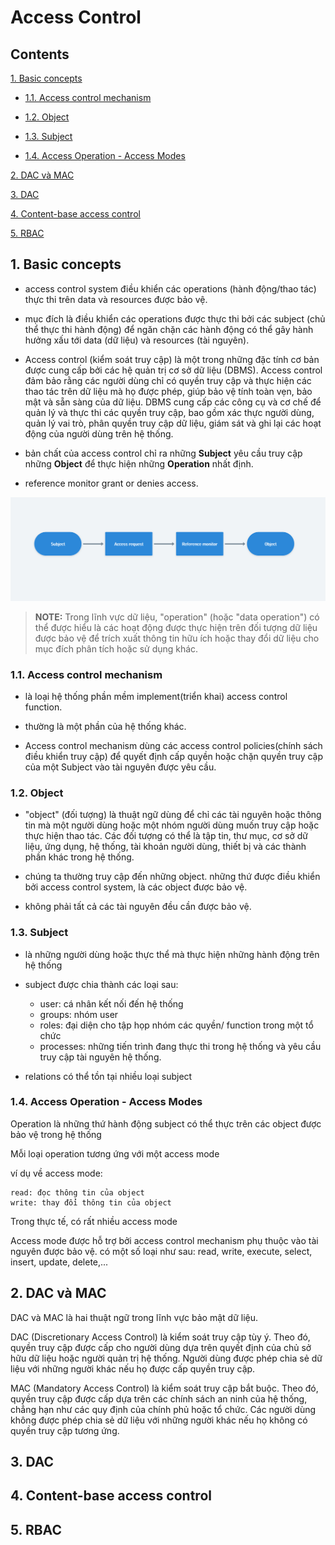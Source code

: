 #  Access Control

## Contents
[1. Basic concepts](#1-basic-concepts)

+ [1.1. Access control mechanism](#11-access-control-mechanism)

+ [1.2. Object](#12-object)

+ [1.3. Subject](#13-subject)

+ [1.4. Access Operation - Access Modes](#14-access-operation---access-modes)

[2. DAC và MAC](#2-dac-và-mac)

[3. DAC](#3-dac)

[4. Content-base access control](#4-content-base-access-control)

[5. RBAC](#5-rbac)

## 1. Basic concepts

- access control system điều khiển các operations (hành động/thao tác) thực thi trên data và resources được bảo vệ.

- mục đích là điều khiển các operations được thực thi bởi các subject (chủ thể thực thi hành động) để ngăn chặn các hành động có thể gây hành hưởng xấu tới data (dữ liệu) và resources (tài nguyên).

- Access control (kiểm soát truy cập) là một trong những đặc tính cơ bản được cung cấp bởi các hệ quản trị cơ sở dữ liệu (DBMS). Access control đảm bảo rằng các người dùng chỉ có quyền truy cập và thực hiện các thao tác trên dữ liệu mà họ được phép, giúp bảo vệ tính toàn vẹn, bảo mật và sẵn sàng của dữ liệu. DBMS cung cấp các công cụ và cơ chế để quản lý và thực thi các quyền truy cập, bao gồm xác thực người dùng, quản lý vai trò, phân quyền truy cập dữ liệu, giám sát và ghi lại các hoạt động của người dùng trên hệ thống.

- bản chất của access control chỉ ra những **Subject** yêu cầu truy cập những **Object** để thực hiện những **Operation** nhất định.

- reference monitor grant or denies access.

![ac1](img/ac1.png)

> **NOTE:** Trong lĩnh vực dữ liệu, "operation" (hoặc "data operation") có thể được hiểu là các hoạt động được thực hiện trên đối tượng dữ liệu được bảo vệ để trích xuất thông tin hữu ích hoặc thay đổi dữ liệu cho mục đích phân tích hoặc sử dụng khác.

### 1.1. Access control mechanism

- là loại hệ thống phần mềm implement(triển khai) access control function.

- thường là một phần của hệ thống khác.

- Access control mechanism dùng các access control policies(chính sách điều khiển truy cập) để quyết định cấp quyền hoặc chặn quyền truy cập của một Subject vào tài nguyên được yêu cầu.

### 1.2. Object

- "object" (đối tượng) là thuật ngữ dùng để chỉ các tài nguyên hoặc thông tin mà một người dùng hoặc một nhóm người dùng muốn truy cập hoặc thực hiện thao tác. Các đối tượng có thể là tập tin, thư mục, cơ sở dữ liệu, ứng dụng, hệ thống, tài khoản người dùng, thiết bị và các thành phần khác trong hệ thống.

- chúng ta thường truy cập đến những object. những thứ được điều khiển bởi access control system, là các object được bảo vệ.

- không phải tất cả các tài nguyên đều cần được bảo vệ.

### 1.3. Subject

- là những người dùng hoặc thực thể mà thực hiện những hành động trên hệ thống

- subject được chia thành các loại sau:
    + user: cá nhân kết nối đến hệ thống
    + groups: nhóm user
    + roles: đại diện cho tập họp nhóm các quyền/ function trong một tổ chức
    + processes: những tiến trình đang thực thi trong hệ thống và yêu cầu truy cập tài nguyên hệ thống.
- relations có thể tồn tại nhiều loại subject

### 1.4. Access Operation - Access Modes

Operation là những thứ hành động subject có thể thực trên các object được bảo vệ trong hệ thống

Mỗi loại operation tương ứng với một access mode

ví dụ về access mode:
    
    read: đọc thông tin của object
    write: thay đổi thông tin của object

Trong thực tế, có rất nhiều access mode

Access mode được hỗ trợ bởi access control mechanism phụ thuộc vào tài nguyên được bảo vệ. có một số loại như sau: read, write, execute, select, insert, update, delete,...
## 2. DAC và MAC
DAC và MAC là hai thuật ngữ trong lĩnh vực bảo mật dữ liệu.

DAC (Discretionary Access Control) là kiểm soát truy cập tùy ý. Theo đó, quyền truy cập được cấp cho người dùng dựa trên quyết định của chủ sở hữu dữ liệu hoặc người quản trị hệ thống. Người dùng được phép chia sẻ dữ liệu với những người khác nếu họ được cấp quyền truy cập.

MAC (Mandatory Access Control) là kiểm soát truy cập bắt buộc. Theo đó, quyền truy cập được cấp dựa trên các chính sách an ninh của hệ thống, chẳng hạn như các quy định của chính phủ hoặc tổ chức. Các người dùng không được phép chia sẻ dữ liệu với những người khác nếu họ không có quyền truy cập tương ứng.
## 3. DAC

## 4. Content-base access control

## 5. RBAC